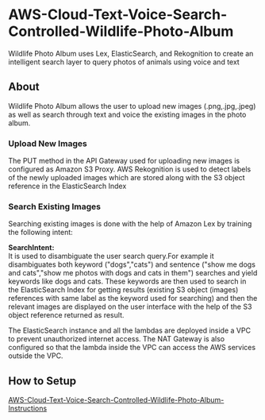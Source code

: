 # AWS-Cloud-Text-Voice-Search-Controlled-Wildlife-Photo-Album
Wildlife Photo Album uses Lex, ElasticSearch, and Rekognition to create an intelligent search layer to query photos of animals using voice and text
## About
Wildlife Photo Album allows the user to upload new images (.png,.jpg,.jpeg) as well as search through text and voice the existing images in the photo album.

### Upload New Images
The PUT method in the API Gateway used for uploading new images is configured as Amazon S3 Proxy. AWS Rekognition is used to detect labels of the newly uploaded images which are stored along with the S3 object reference in the ElasticSearch Index

### Search Existing Images
Searching existing images is done with the help of Amazon Lex by training the following intent:

**SearchIntent:**<br>
It is used to disambiguate the user search query.For example it disambiguates both keyword ("dogs","cats") and sentence ("show me dogs and cats","show me photos with dogs and cats in them") searches and yield keywords like dogs and cats.
These keywords are then used to search in the ElasticSearch Index for getting results (existing S3 object (images) references with same label as the keyword used for searching) and then the relevant images are displayed on the user interface with the help of the S3 object reference returned as result.
  
The ElasticSearch instance and all the lambdas are deployed inside a VPC to prevent unauthorized internet access. The NAT Gateway is also configured so that the lambda inside the VPC can access the AWS services outside the VPC.    
 
## How to Setup
[AWS-Cloud-Text-Voice-Search-Controlled-Wildlife-Photo-Album-Instructions](AWS-Cloud-Text-Voice-Search-Controlled-Wildlife-Photo-Album-Instructions.pdf)
